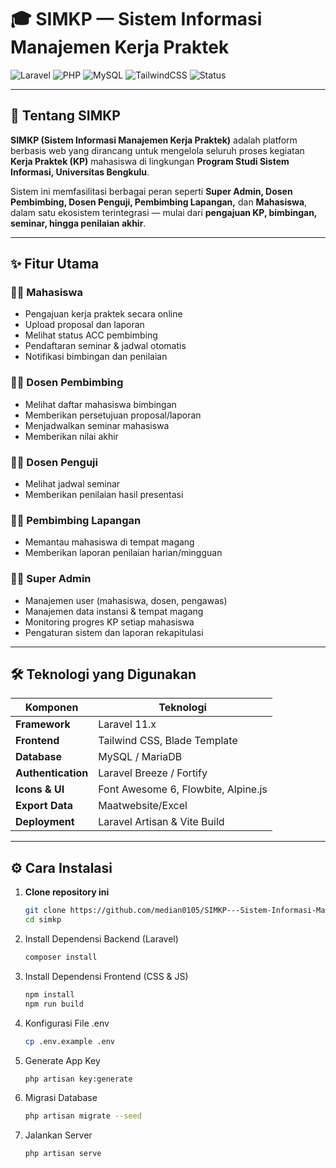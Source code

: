 # 🎓 SIMKP — Sistem Informasi Manajemen Kerja Praktek

![Laravel](https://img.shields.io/badge/Laravel-11.x-red?logo=laravel)
![PHP](https://img.shields.io/badge/PHP->=8.2-blue?logo=php)
![MySQL](https://img.shields.io/badge/Database-MySQL-orange?logo=mysql)
![TailwindCSS](https://img.shields.io/badge/Frontend-TailwindCSS-06B6D4?logo=tailwind-css)
![Status](https://img.shields.io/badge/Status-Development-green)

---

## 🧭 Tentang SIMKP

**SIMKP (Sistem Informasi Manajemen Kerja Praktek)** adalah platform berbasis web yang dirancang untuk mengelola seluruh proses kegiatan **Kerja Praktek (KP)** mahasiswa di lingkungan **Program Studi Sistem Informasi, Universitas Bengkulu**.

Sistem ini memfasilitasi berbagai peran seperti **Super Admin, Dosen Pembimbing, Dosen Penguji, Pembimbing Lapangan,** dan **Mahasiswa**, dalam satu ekosistem terintegrasi — mulai dari **pengajuan KP, bimbingan, seminar, hingga penilaian akhir**.

---

## ✨ Fitur Utama

### 👩‍🎓 Mahasiswa
- Pengajuan kerja praktek secara online  
- Upload proposal dan laporan  
- Melihat status ACC pembimbing  
- Pendaftaran seminar & jadwal otomatis  
- Notifikasi bimbingan dan penilaian  

### 👨‍🏫 Dosen Pembimbing
- Melihat daftar mahasiswa bimbingan  
- Memberikan persetujuan proposal/laporan  
- Menjadwalkan seminar mahasiswa  
- Memberikan nilai akhir  

### 🧑‍⚖️ Dosen Penguji
- Melihat jadwal seminar  
- Memberikan penilaian hasil presentasi  

### 🧑‍💼 Pembimbing Lapangan
- Memantau mahasiswa di tempat magang  
- Memberikan laporan penilaian harian/mingguan  

### 🧑‍💻 Super Admin
- Manajemen user (mahasiswa, dosen, pengawas)  
- Manajemen data instansi & tempat magang  
- Monitoring progres KP setiap mahasiswa  
- Pengaturan sistem dan laporan rekapitulasi  

---

## 🛠️ Teknologi yang Digunakan

| Komponen | Teknologi |
|-----------|------------|
| **Framework** | Laravel 11.x |
| **Frontend** | Tailwind CSS, Blade Template |
| **Database** | MySQL / MariaDB |
| **Authentication** | Laravel Breeze / Fortify |
| **Icons & UI** | Font Awesome 6, Flowbite, Alpine.js |
| **Export Data** | Maatwebsite/Excel |
| **Deployment** | Laravel Artisan & Vite Build |

---

## ⚙️ Cara Instalasi

1. **Clone repository ini**
   ```bash
   git clone https://github.com/median0105/SIMKP---Sistem-Informasi-Manajemen-Kerja-Praktek.git
   cd simkp
2. Install Dependensi Backend (Laravel)
   ```bash
   composer install
3. Install Dependensi Frontend (CSS & JS)
   ```bash
   npm install
   npm run build
4. Konfigurasi File .env
   ```bash
   cp .env.example .env
5. Generate App Key
   ```bash
   php artisan key:generate
6. Migrasi Database
   ```bash
   php artisan migrate --seed
7. Jalankan Server
   ```bash
   php artisan serve
